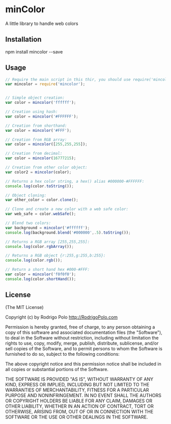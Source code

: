 minColor
=========

A little library to handle web colors

## Installation

  npm install mincolor --save

## Usage

```javascript
// Require the main script in this thir, you should use require('mincolor')
var mincolor = require('mincolor');


// Simple object creation:
var color = mincolor('ffffff');

// Creation using hash:
var color = mincolor('#FFFFFF');

// Creation from shorthand:
var color = mincolor('#FFF');

// Creation from RGB array:
var color = mincolor([255,255,255]);

// Creation from decimal:
var color = mincolor(16777215);

// Creation from other color object:
var color2 = mincolor(color);

// Returns a hex color string, a hex() alias #000000-#FFFFFF:
console.log(color.toString());

// Object cloning:
var other_color = color.clone();

// Clone and create a new color with a web safe color:
var web_safe = color.webSafe();

// Blend two colors:
var background = mincolor('#ffffff');
console.log(background.blend('#000000',.5).toString());

// Returns a RGB array [255,255,255]:
console.log(color.rgbArray());

// Returns a RGB object {r:255,g:255,b:255}:
console.log(color.rgb());

// Return a short hand hex #000-#FFF:
var color = mincolor('f0f0f0');
console.log(color.shortHand());
```

## License

(The MIT License)

Copyright (c) by Rodrigo Polo http://RodrigoPolo.com

Permission is hereby granted, free of charge, to any person obtaining a copy
of this software and associated documentation files (the "Software"), to deal
in the Software without restriction, including without limitation the rights
to use, copy, modify, merge, publish, distribute, sublicense, and/or sell
copies of the Software, and to permit persons to whom the Software is
furnished to do so, subject to the following conditions:

The above copyright notice and this permission notice shall be included in
all copies or substantial portions of the Software.

THE SOFTWARE IS PROVIDED "AS IS", WITHOUT WARRANTY OF ANY KIND, EXPRESS OR
IMPLIED, INCLUDING BUT NOT LIMITED TO THE WARRANTIES OF MERCHANTABILITY,
FITNESS FOR A PARTICULAR PURPOSE AND NONINFRINGEMENT. IN NO EVENT SHALL THE
AUTHORS OR COPYRIGHT HOLDERS BE LIABLE FOR ANY CLAIM, DAMAGES OR OTHER
LIABILITY, WHETHER IN AN ACTION OF CONTRACT, TORT OR OTHERWISE, ARISING FROM,
OUT OF OR IN CONNECTION WITH THE SOFTWARE OR THE USE OR OTHER DEALINGS IN
THE SOFTWARE.